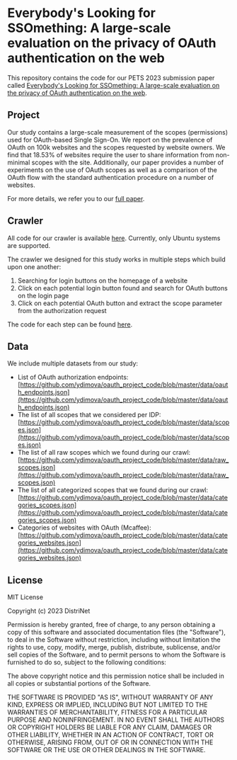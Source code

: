 # Everybody's Looking for SSOmething: A large-scale evaluation on the privacy of OAuth authentication on the web

This repository contains the code for our PETS 2023 submission paper called [Everybody's Looking for SSOmething: A large-scale evaluation on the privacy of OAuth authentication on the web]().


## Project
Our study contains a large-scale measurement of the scopes (permissions) used for OAuth-based Single Sign-On. We report on the prevalence of OAuth on 100k websites and the scopes requested by website owners. We find that 18.53% of websites require the user to share information from non-minimal scopes with the site. Additionally, our paper provides a number of experiments on the use of OAuth scopes as well as a comparison of the OAuth flow with the standard authentication procedure on a number of websites. 

For more details, we refer you to our [full paper]().

## Crawler
All code for our crawler is available [here](https://github.com/ydimova/oauth_project_code/tree/master).
Currently, only Ubuntu systems are supported.

The crawler we designed for this study works in multiple steps which build upon one another:
1. Searching for login buttons on the homepage of a website
2. Click on each potential login button found and search for OAuth buttons on the login page
3. Click on each potential OAuth button and extract the scope parameter from the authorization request

The code for each step can be found [here](https://github.com/ydimova/oauth_project_code/blob/master/run.py).

## Data

We include multiple datasets from our study:
- List of OAuth authorization endpoints: [https://github.com/ydimova/oauth_project_code/blob/master/data/oauth_endpoints.json](https://github.com/ydimova/oauth_project_code/blob/master/data/oauth_endpoints.json)
- The list of all scopes that we considered per IDP: [https://github.com/ydimova/oauth_project_code/blob/master/data/scopes.json](https://github.com/ydimova/oauth_project_code/blob/master/data/scopes.json)
- The list of all raw scopes which we found during our crawl: [https://github.com/ydimova/oauth_project_code/blob/master/data/raw_scopes.json](https://github.com/ydimova/oauth_project_code/blob/master/data/raw_scopes.json)
- The list of all categorized scopes that we found during our crawl: [https://github.com/ydimova/oauth_project_code/blob/master/data/categories_scopes.json](https://github.com/ydimova/oauth_project_code/blob/master/data/categories_scopes.json)
- Categories of websites with OAuth (Mcaffee): [https://github.com/ydimova/oauth_project_code/blob/master/data/categories_websites.json](https://github.com/ydimova/oauth_project_code/blob/master/data/categories_websites.json)

## License
MIT License

Copyright (c) 2023 DistriNet

Permission is hereby granted, free of charge, to any person obtaining a copy
of this software and associated documentation files (the "Software"), to deal
in the Software without restriction, including without limitation the rights
to use, copy, modify, merge, publish, distribute, sublicense, and/or sell
copies of the Software, and to permit persons to whom the Software is
furnished to do so, subject to the following conditions:

The above copyright notice and this permission notice shall be included in all
copies or substantial portions of the Software.

THE SOFTWARE IS PROVIDED "AS IS", WITHOUT WARRANTY OF ANY KIND, EXPRESS OR
IMPLIED, INCLUDING BUT NOT LIMITED TO THE WARRANTIES OF MERCHANTABILITY,
FITNESS FOR A PARTICULAR PURPOSE AND NONINFRINGEMENT. IN NO EVENT SHALL THE
AUTHORS OR COPYRIGHT HOLDERS BE LIABLE FOR ANY CLAIM, DAMAGES OR OTHER
LIABILITY, WHETHER IN AN ACTION OF CONTRACT, TORT OR OTHERWISE, ARISING FROM,
OUT OF OR IN CONNECTION WITH THE SOFTWARE OR THE USE OR OTHER DEALINGS IN THE
SOFTWARE.

